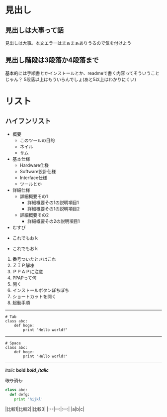 # 見出し
## 見出しは大事って話
見出しは大事。本文エラーはまぁまぁありうるので気を付けよう

## 見出し階段は3段落か4段落まで
基本的には手順書とかインストールとか、readmeで書く内容ってそういうことじゃん？
5段落以上はもういらんでしょ(あと5以上はわかりにくい)

# リスト
## ハイフンリスト
- 概要
  - このツールの目的
  - ネイル
  - サム
- 基本仕様
  - Hardware仕様
  - Software設計仕様
  - Interface仕様
  - ツールとか
- 詳細仕様
  - 詳細概要その1
    - 詳細概要その1の説明項目1
	- 詳細概要その1の説明項目2
  - 詳細概要その2
    - 詳細概要その2の説明項目1
- むすび

+ これでもおｋ
* これでもおｋ

1. 番号ついたときはこれ
1. ＺＩＰ解凍
  1. ＰＰＡＰに注意
  1. PPAPって何
1. 開く
1. インストールボタンぽちぽち
1. ショートカットを開く
1. 起動手順

---
	# Tab
	class abc:
		def hoge:
			print "Hello world!"

---

    # Space
	class abc:
	    def hoge:
		    print "Hello world!"
---
*italic*
**bold**
***bold_italic***

~~取り消し~~
~~~python
class abc:
  def defg:
    print 'hijkl'
~~~
|比較1|比較2||比較3|
|:--|--:|:--:|
|a|b|c|



  

